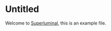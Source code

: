 # Untitled

Welcome to [Superluminal](https://github.com/errantspark/superluminal), this is an example file.
